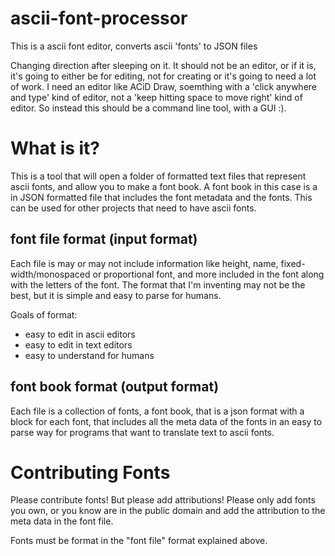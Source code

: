 # ascii-font-processor
This is a ascii font editor, converts ascii 'fonts' to JSON files


Changing direction after sleeping on it.
It should not be an editor, or if it is, it's going to either be for editing, not for creating or it's going to need a lot of work.  I need an editor like ACiD Draw, soemthing
with a 'click anywhere and type' kind of editor, not a 'keep hitting space to move right' kind of editor.  So instead this should be a command line tool, with a GUI :).


# What is it?

This is a tool that will open a folder of formatted text files that represent ascii fonts, and allow you to make a font book.  A font book in this case is a in JSON formatted file that includes the font metadata and the fonts.  This can be used for other projects that need to have ascii fonts.

## font file format (input format)

Each file is may or may not include information like height, name, fixed-width/monospaced or proportional font, and more included in the font along with the letters of the font. The format that I'm inventing may not be the best, but it is simple and easy to parse for humans. 

Goals of format:
* easy to edit in ascii editors
* easy to edit in text editors
* easy to understand for humans

## font book format (output format)

Each file is a collection of fonts, a font book, that is a json format with a block for each font, that includes all the meta data of the fonts in an easy to parse way for programs that want to translate text to ascii fonts.


# Contributing Fonts

Please contribute fonts! But please add attributions! Please only add fonts you own, or you know are in the public domain and add the attribution to the meta data in the font file.

Fonts must be format in the "font file" format explained above.
